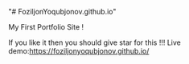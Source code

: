 "# FoziljonYoqubjonov.github.io" 

My First Portfolio Site !


If you like it then you should give star for this !!!
Live demo:https://foziljonyoqubjonov.github.io/
